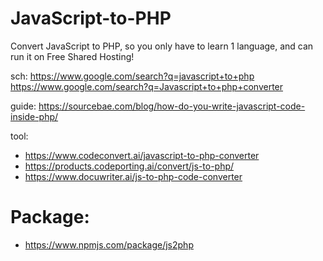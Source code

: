 # JavaScript-to-PHP
Convert JavaScript to PHP, so you only have to learn 1 language, and can run it on Free Shared Hosting!

sch: https://www.google.com/search?q=javascript+to+php https://www.google.com/search?q=Javascript+to+php+converter

guide: https://sourcebae.com/blog/how-do-you-write-javascript-code-inside-php/

tool:
- https://www.codeconvert.ai/javascript-to-php-converter
- https://products.codeporting.ai/convert/js-to-php/
- https://www.docuwriter.ai/js-to-php-code-converter

# Package:
- https://www.npmjs.com/package/js2php
